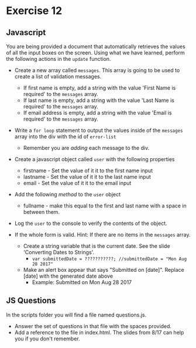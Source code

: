 # Exercise 12

## Javascript
You are being provided a document that automatically retrieves the values of all the input boxes on the screen. Using what we have learned, perform the following actions in the `update` function.

- Create a new array called `messages`.  This array is going to be used to create a list of validation messages.
    - If first name is empty, add a string with the value 'First Name is required' to the `messages` array.
    - If last name is empty, add a string with the value  'Last Name is required' to the `messages` array.
    - If email address is empty, add a string with the value 'Email is required' to the `messages` array.
- Write a `for loop` statement to output the values inside of the `messages` array into the div with the id of `error-list`
    - Remember you are *adding* each message to the div.
- Create a javascript object called `user` with the following properties 
    - firstname - Set the value of it it to the first name input
    - lastname - Set the value of it it to the last name input
    - email - Set the value of it it to the email input
- Add the following *method* to the `user` object
    - fullname - make this equal to the first and last name with a space in between them.
- Log the `user` to the console to verify the contents of the object.

- If the whole form is valid. Hint: If there are no items in the `messages` array. 
    - Create a string variable that is the current date. See the slide 'Converting Dates to Strings'.
        - `var submittedDate = ???????????; //submittedDate = "Mon Aug 28 2017"`
    - Make an alert box appear that says "Submitted on [date]". Replace [date] with the generated date above
        - Example: Submitted on Mon Aug 28 2017

## JS Questions
In the scripts folder you will find a file named questions.js.  

- Answer the set of questions in that file with the spaces provided.  
- Add a reference to the file in index.html.  The slides from 8/17 can help you if you don't remember.
